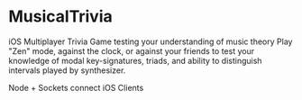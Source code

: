# MusicalTrivia
iOS Multiplayer Trivia Game testing your understanding of music theory
Play "Zen" mode, against the clock, or against your friends to test your knowledge of modal key-signatures, 
triads, and ability to distinguish intervals played by synthesizer.

Node + Sockets connect iOS Clients
